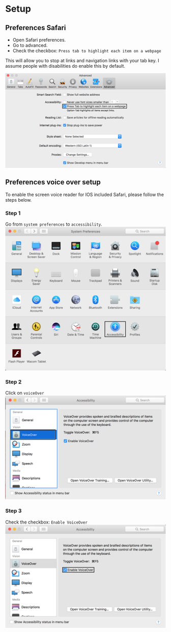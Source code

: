 # Setup

## Preferences Safari
* Open Safari preferences.
* Go to advanced.
* Check the checkbox: `Press tab to highlight each item on a webpage`

This will allow you to stop at links and navigation links with your tab key. I assume people with disabilities do enable this by default.

![Safari preferences](readme_content/safariVoorkeuren.png)

## Preferences voice over setup

To enable the screen voice reader for IOS included Safari, please follow the steps below.

### Step 1
Go from `system preferences` to `accessibility`.
![Safari preferences](readme_content/voiceOver1.png)


### Step 2

Click on `voiceOver`
![Safari preferences](readme_content/voiceOver2.png)

### Step 3

Check the checkbox: `Enable VoiceOver`
![Safari preferences](readme_content/voiceOver3.png)
